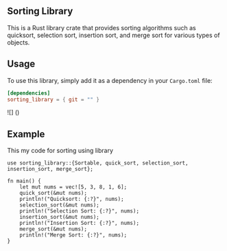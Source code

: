 ## Sorting Library
This is a Rust library crate that provides sorting algorithms such as quicksort, selection sort, insertion sort, and merge sort for various types of objects.
## Usage
To use this library, simply add it as a dependency in your `Cargo.toml` file:
```toml
[dependencies]
sorting_library = { git = "" }
```
![]  ()

## Example
This my code for sorting using library
```
use sorting_library::{Sortable, quick_sort, selection_sort, insertion_sort, merge_sort};

fn main() {
    let mut nums = vec![5, 3, 8, 1, 6];
    quick_sort(&mut nums);
    println!("Quicksort: {:?}", nums);
    selection_sort(&mut nums);
    println!("Selection Sort: {:?}", nums);
    insertion_sort(&mut nums);
    println!("Insertion Sort: {:?}", nums);
    merge_sort(&mut nums);
    println!("Merge Sort: {:?}", nums);
}
```

